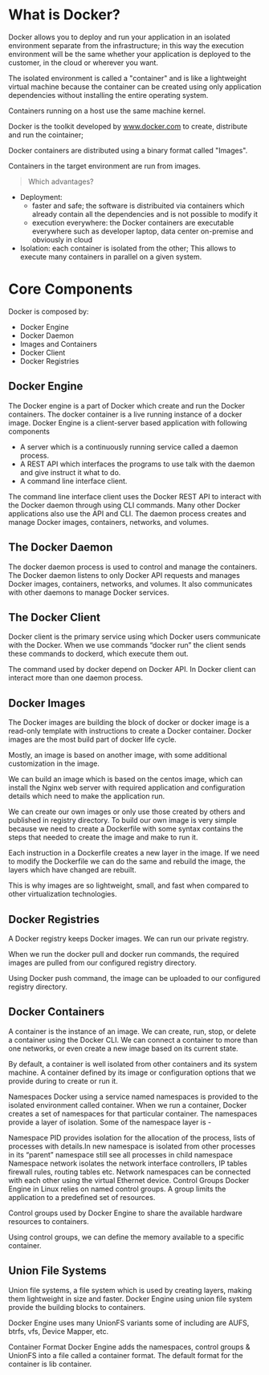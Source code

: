 # What is Docker?

Docker allows you to deploy and run your application in an isolated environment separate from the infrastructure; in this way the execution environment will be the same whether your application is deployed to the customer, in the cloud or wherever you want.

The isolated environment is called a "container" and is like a lightweight virtual machine because the container can be created using only application dependencies without installing the entire operating system.

Containers running on a host use the same machine kernel.

Docker is the toolkit developed by www.docker.com to create, distribute and run the cointainer;

Docker containers are distributed using a binary format called "Images".

Containers in the target environment are run from images.

>Which advantages?

- Deployment: 
    - faster and safe;  the software is distribuited via containers which already contain all the dependencies and is not possible to modify it
    - execution everywhere: the Docker containers are executable everywhere such as developer laptop, data center on-premise and obviously in cloud
- Isolation: each container is isolated from the other; This allows to execute many containers in parallel on a given system. 

# Core Components 

Docker is composed by: 
- Docker Engine
- Docker Daemon
- Images and Containers
- Docker Client
- Docker Registries

## Docker Engine
The Docker engine is a part of Docker which create and run the Docker containers. The docker container is a live running instance of a docker image. Docker Engine is a client-server based application with following components 

* A server which is a continuously running service called a daemon process.
* A REST API which interfaces the programs to use talk with the daemon and give instruct it what to do.
* A command line interface client.

[](docker-engine.jpg)

The command line interface client uses the Docker REST API to interact with the Docker daemon through using CLI commands. Many other Docker applications also use the API and CLI. The daemon process creates and manage Docker images, containers, networks, and volumes.

## The Docker Daemon

The docker daemon process is used to control and manage the containers. The Docker daemon listens to only Docker API requests and manages Docker images, containers, networks, and volumes. It also communicates with other daemons to manage Docker services.

## The Docker Client
Docker client is the primary service using which Docker users communicate with the Docker. When we use commands “docker run” the client sends these commands to dockerd, which execute them out.

The command used by docker depend on Docker API. In Docker client can interact more than one daemon process.

## Docker Images
The Docker images are building the block of docker or docker image is a read-only template with instructions to create a Docker container. Docker images are the most build part of docker life cycle.

Mostly, an image is based on another image, with some additional customization in the image.

We can build an image which is based on the centos image, which can install the Nginx web server with required application and configuration details which need to make the application run.

We can create our own images or only use those created by others and published in registry directory. To build our own image is very simple because we need to create a Dockerfile with some syntax contains the steps that needed to create the image and make to run it.

Each instruction in a Dockerfile creates a new layer in the image. If we need to modify the Dockerfile we can do the same and rebuild the image, the layers which have changed are rebuilt.

This is why images are so lightweight, small, and fast when compared to other virtualization technologies.

## Docker Registries
A Docker registry keeps Docker images. We can run our private registry.

When we run the docker pull and docker run commands, the required images are pulled from our configured registry directory.

Using Docker push command, the image can be uploaded to our configured registry directory.

## Docker Containers
A container is the instance of an image. We can create, run, stop, or delete a container using the Docker CLI. We can connect a container to more than one networks, or even create a new image based on its current state.

By default, a container is well isolated from other containers and its system machine. A container defined by its image or configuration options that we provide during to create or run it.

Namespaces
Docker using a service named namespaces is provided to the isolated environment called container. When we run a container, Docker creates a set of namespaces for that particular container. The namespaces provide a layer of isolation. Some of the namespace layer is -

Namespace PID provides isolation for the allocation of the process, lists of processes with details.In new namespace is isolated from other processes in its “parent” namespace still see all processes in child namespace
Namespace network isolates the network interface controllers, IP tables firewall rules, routing tables etc. Network namespaces can be connected with each other using the virtual Ethernet device.
Control Groups
Docker Engine in Linux relies on named control groups. A group limits the application to a predefined set of resources.

Control groups used by Docker Engine to share the available hardware resources to containers.

Using control groups, we can define the memory available to a specific container.

## Union File Systems
Union file systems, a file system which is used by creating layers, making them lightweight in size and faster. Docker Engine using union file system provide the building blocks to containers.

Docker Engine uses many UnionFS variants some of including are AUFS, btrfs, vfs, Device Mapper, etc.

Container Format
Docker Engine adds the namespaces, control groups & UnionFS into a file called a container format. The default format for the container is lib container.